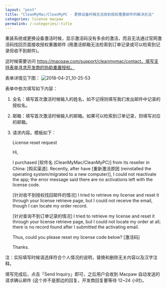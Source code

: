 ```yaml
---
layout: "post"
title: "CleanMyMac/CleanMyPC - 更换设备时候无法收到授权重置邮件的解决办法"
categories: license macpaw
permalink: /:categories/:title
---
```


重装系统或更换设备激活时候，显示激活码没有多余的激活，而且无法通过官网激活码找回页面接收授权重置邮件 (用激活邮箱无法检索到订单记录或可以检索到记录但收不到邮件)。

这时候需要访问 https://macpaw.com/support/cleanmymac/contact，填写支持表单寻求开发商的协助重置授权。

表单详情见下图：
![2018-04-21_10-25-53](https://i.imgur.com/CwKkwMq.png)

表单中依次填写如下内容：

1. 全名：填写首次激活时候输入的姓名，如不记得则填写我们发出邮件中记录的授权名。
2. 邮箱：填写首次激活时候输入的邮箱。如果可以检索到订单记录，则填写对应的邮箱。
3. 请求内容。模板如下：

	License reset request

	Hi,

	I purchased [软件名 (CleanMyMac/CleanMyPC)] from its reseller in China: [购买渠道]. Recently, after have [重新激活原因 (reinstalled the operating system/migrated to a new computer)], I could not reactivate the app; the error message said there are no activations left with the license code.

	[针对收不到授权找回邮件的情况]
	I tried to retrieve my license and reset it through your license retrieve page, but I could not receive the email, though I can locate my order record.

	[针对查询不到订单记录的情况]
	I tried to retrieve my license and reset it through your license retrieve page, but I could not locate my order at all; there is no record found after I submitted the activating email.

	Thus, could you please reset my license code below?
	[激活码]

	Thanks.

注：实际填写时候请选择符合个人情况的说明，替换和删除无关内容以及汉字注释。

填写完成后，点击「Send Inquiry」即可，之后用户会收到 Macpaw 自动发送的请求确认邮件 (这个并不是那边的回复，开发商回复要等待 12~24 小时)。
